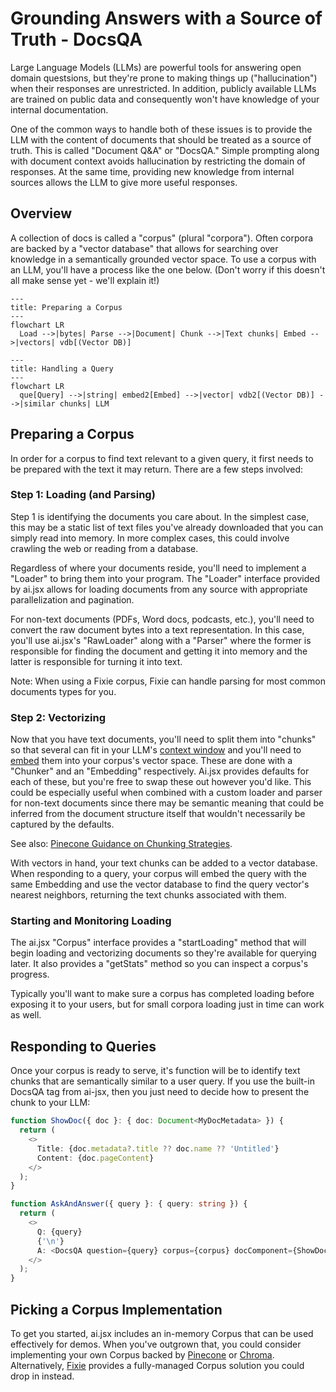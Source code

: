 # Grounding Answers with a Source of Truth - DocsQA

Large Language Models (LLMs) are powerful tools for answering open domain questsions, but they're prone to making things up ("hallucination") when their responses are unrestricted. In addition, publicly available LLMs are trained on public data and consequently won't have knowledge of your internal documentation.

One of the common ways to handle both of these issues is to provide the LLM with the content of documents that should be treated as a source of truth. This is called "Document Q&A" or "DocsQA." Simple prompting along with document context avoids hallucination by restricting the domain of responses. At the same time, providing new knowledge from internal sources allows the LLM to give more useful responses.

## Overview

A collection of docs is called a "corpus" (plural "corpora"). Often corpora are backed by a "vector database" that allows for searching over knowledge in a semantically grounded vector space. To use a corpus with an LLM, you'll have a process like the one below. (Don't worry if this doesn't all make sense yet - we'll explain it!)

```mermaid
---
title: Preparing a Corpus
---
flowchart LR
  Load -->|bytes| Parse -->|Document| Chunk -->|Text chunks| Embed -->|vectors| vdb[(Vector DB)]
```

```mermaid
---
title: Handling a Query
---
flowchart LR
  que[Query] -->|string| embed2[Embed] -->|vector| vdb2[(Vector DB)] -->|similar chunks| LLM
```

## Preparing a Corpus

In order for a corpus to find text relevant to a given query, it first needs to be prepared with the text it may return. There are a few steps involved:

### Step 1: Loading (and Parsing)

Step 1 is identifying the documents you care about. In the simplest case, this may be a static list of text files you've already downloaded that you can simply read into memory. In more complex cases, this could involve crawling the web or reading from a database.

Regardless of where your documents reside, you'll need to implement a "Loader" to bring them into your program. The "Loader" interface provided by ai.jsx allows for loading documents from any source with appropriate parallelization and pagination.

For non-text documents (PDFs, Word docs, podcasts, etc.), you'll need to convert the raw document bytes into a text representation. In this case, you'll use ai.jsx's "RawLoader" along with a "Parser" where the former is responsible for finding the document and getting it into memory and the latter is responsible for turning it into text.

Note: When using a Fixie corpus, Fixie can handle parsing for most common documents types for you.

### Step 2: Vectorizing

Now that you have text documents, you'll need to split them into "chunks" so that several can fit in your LLM's [context window](./brand-new.md#context-window) and you'll need to [embed](./brand-new.md#semantic-similarity-embeddings) them into your corpus's vector space. These are done with a "Chunker" and an "Embedding" respectively. Ai.jsx provides defaults for each of these, but you're free to swap these out however you'd like. This could be especially useful when combined with a custom loader and parser for non-text documents since there may be semantic meaning that could be inferred from the document structure itself that wouldn't necessarily be captured by the defaults.

See also: [Pinecone Guidance on Chunking Strategies](https://www.pinecone.io/learn/chunking-strategies/).

With vectors in hand, your text chunks can be added to a vector database. When responding to a query, your corpus will embed the query with the same Embedding and use the vector database to find the query vector's nearest neighbors, returning the text chunks associated with them.

### Starting and Monitoring Loading

The ai.jsx "Corpus" interface provides a "startLoading" method that will begin loading and vectorizing documents so they're available for querying later. It also provides a "getStats" method so you can inspect a corpus's progress.

Typically you'll want to make sure a corpus has completed loading before exposing it to your users, but for small corpora loading just in time can work as well.

## Responding to Queries

Once your corpus is ready to serve, it's function will be to identify text chunks that are semantically similar to a user query. If you use the built-in DocsQA tag from ai-jsx, then you just need to decide how to present the chunk to your LLM:

```typescript
function ShowDoc({ doc }: { doc: Document<MyDocMetadata> }) {
  return (
    <>
      Title: {doc.metadata?.title ?? doc.name ?? 'Untitled'}
      Content: {doc.pageContent}
    </>
  );
}

function AskAndAnswer({ query }: { query: string }) {
  return (
    <>
      Q: {query}
      {'\n'}
      A: <DocsQA question={query} corpus={corpus} docComponent={ShowDoc} />
    </>
  );
}
```

## Picking a Corpus Implementation

To get you started, ai.jsx includes an in-memory Corpus that can be used effectively for demos. When you've outgrown that, you could consider implementing your own Corpus backed by [Pinecone](https://www.pinecone.io/) or [Chroma](https://www.trychroma.com/). Alternatively, [Fixie](https://www.fixie.ai) provides a fully-managed Corpus solution you could drop in instead.
